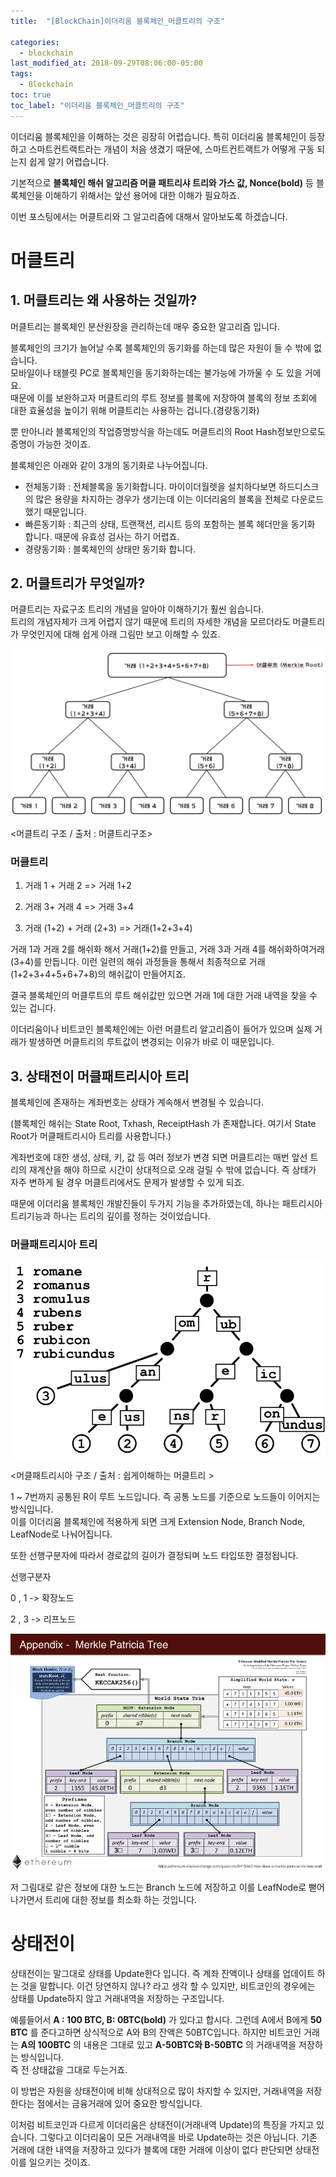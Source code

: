 ```yaml
---
title:  "[BlockChain]이더리움 블록체인_머클트리의 구조"

categories:
  - blockchain
last_modified_at: 2018-09-29T08:06:00-05:00
tags:
  - Blockchain
toc: true
toc_label: "이더리움 블록체인_머클트리의 구조"
---
```


이더리움 블록체인을 이해하는 것은 굉장히 어렵습니다. 특히 이더리움 블록체인이 등장하고 스마트컨트랙트라는 개념이 처음 생겼기 때문에, 스마트컨트랙트가 어떻게 구동 되는지 쉽게 알기 어렵습니다.

기본적으로 **블록체인 해쉬 알고리즘 머클 패트리샤 트리와 가스 값, Nonce(bold)** 등 블록체인을 이해하기 위해서는 앞선 용어에 대한 이해가 필요하죠.

이번 포스팅에서는 머클트리와 그 알고리즘에 대해서 알아보도록 하겠습니다.

# 머클트리

## 1. 머클트리는 왜 사용하는 것일까?

머클트리는 블록체인 분산원장을 관리하는데 매우 중요한 알고리즘 입니다.

블록체인의 크기가 늘어날 수록 블록체인의 동기화를 하는데 많은 자원이 들 수 밖에 없습니다.  
모바일이나 태블릿 PC로 블록체인을 동기화하는데는 불가능에 가까울 수 도 있을 거에요.  
때문에 이를 보완하고자 머클트리의 루트 정보를 블록에 저장하여 블록의 정보 조회에 대한 효율성을 높이기 위해 머클트리는 사용하는 겁니다.(경량동기화)

뿐 만아니라 블록체인의 작업증명방식을 하는데도 머클트리의 Root Hash정보만으로도 증명이 가능한 것이죠.

블록체인은 아래와 같이 3개의 동기화로 나누어집니다.

- 전체동기화 : 전체블록을 동기화합니다. 마이이더월렛을 설치하다보면 하드디스크의 많은 용량을 차지하는 경우가 생기는데 이는 이더리움의 블록을 전체로 다운로드 했기 때문입니다.
- 빠른동기화 : 최근의 상태, 트랜잭션, 리시트 등의 포함하는 블록 헤더만을 동기화 합니다. 때문에 유효성 검사는 하기 어렵죠.
- 경량동기화 : 블록체인의 상태만 동기화 합니다.

## 2. 머클트리가 무엇일까?

머클트리는 자료구조 트리의 개념을 알아야 이해하기가 훨씬 쉽습니다.  
트리의 개념자체가 크게 어렵지 않기 때문에 트리의 자세한 개념을 모르더라도 머클트리가 무엇인지에 대해 쉽게 아래 그림만 보고 이해할 수 있죠.

![Image Alt 텍스트](/assets/img/mercle_1.jpg)

<머클트리 구조 / 출처 : 머클트리구조>

### 머클트리

1. 거래 1 + 거래 2 => 거래 1+2

2. 거래 3+ 거래 4 => 거래 3+4

3. 거래 (1+2) + 거래 (2+3) => 거래(1+2+3+4)

거래 1과 거래 2를 해쉬화 해서 거래(1+2)를 만들고, 거래 3과 거래 4를 해쉬화하여거래(3+4)를 만듭니다. 이런 일련의 해쉬 과정들을 통해서 최종적으로 거래(1+2+3+4+5+6+7+8)의 해쉬값이 만들어지죠.

결국 블록체인의 머클루트의 루트 해쉬값만 있으면 거래 1에 대한 거래 내역을 찾을 수 있는 겁니다.

이더리움이나 비트코인 블록체인에는 이런 머클트리 알고리즘이 들어가 있으며 실제 거래가 발생하면 머클트리의 루트값이 변경되는 이유가 바로 이 때문입니다.

## 3. 상태전이 머클패트리시아 트리

블록체인에 존재하는 계좌번호는 상태가 계속해서 변경될 수 있습니다.

(블록체인 해쉬는 State Root, Txhash, ReceiptHash 가 존재합니다. 여기서 State Root가 머클패트리시아 트리를 사용합니다.)

계좌번호에 대한 생성, 상태, 키, 값 등 여러 정보가 변경 되면 머클트리는 매번 앞선 트리의 재계산을 해야 하므로 시간이 상대적으로 오래 걸릴 수 밖에 없습니다. 즉 상태가 자주 변하게 될 경우 머클트리에서도 문제가 발생할 수 있게 되죠.

때문에 이더리움 블록체인 개발진들이 두가지 기능을 추가하였는데, 하나는 패트리시아 트리기능과 하나는 트리의 깊이를 정하는 것이었습니다.

### 머클패트리시아 트리

![Image Alt 텍스트](/assets/img/mercle_2.png)

<머클패트리시아 구조 / 출처 : 쉽게이해하는 머클트리 >

1 ~ 7번까지 공통된 R이 루트 노드입니다. 즉 공통 노드를 기준으로 노드들이 이어지는 방식입니다.  
이를 이더리움 블록체인에 적용하게 되면 크게 Extension Node, Branch Node, LeafNode로 나눠어집니다.

또한 선행구분자에 따라서 경로값의 길이가 결정되며 노드 타입또한 결정됩니다.

선행구분자

0 , 1 -> 확장노드

2 , 3 -> 리프노드

![Image Alt 텍스트](/assets/img/mercle_3.png)

저 그림대로 같은 정보에 대한 노드는 Branch 노드에 저장하고 이를 LeafNode로 뻗어나가면서 트리에 대한 정보를 최소화 하는 것입니다.

# 상태전이

상태전이는 말그대로 상태를 Update한다 입니다. 즉 계좌 잔액이나 상태를 업데이트 하는 것을 말합니다. 이건 당연하지 않나? 라고 생각 할 수 있지만, 비트코인의 경우에는 상태를 Update하지 않고 거래내역을 저장하는 구조입니다.

예를들어서 **A : 100 BTC, B: 0BTC(bold)** 가 있다고 합시다. 그런데 A에서 B에게 **50 BTC** 를 준다고하면 상식적으로 A와 B의 잔액은 50BTC입니다. 하지만 비트코인 거래는 **A의 100BTC** 의 내용은 그대로 있고 **A-50BTC와 B-50BTC** 의 거래내역을 저장하는 방식입니다.  
즉 전 상태값을 그대로 두는거죠.

이 방법은 자원을 상태전이에 비해 상대적으로 많이 차지할 수 있지만, 거래내역을 저장한다는 점에서는 금융거래에 있어 중요한 방식입니다.

이처럼 비트코인과 다르게 이더리움은 상태전이(거래내역 Update)의 특징을 가지고 있습니다. 그렇다고 이더리움이 모든 거래내역을 바로 Update하는 것은 아닙니다. 기존 거래에 대한 내역을 저장하고 있다가 블록에 대한 거래에 이상이 없다 판단되면 상태전이를 일으키는 것이죠.
